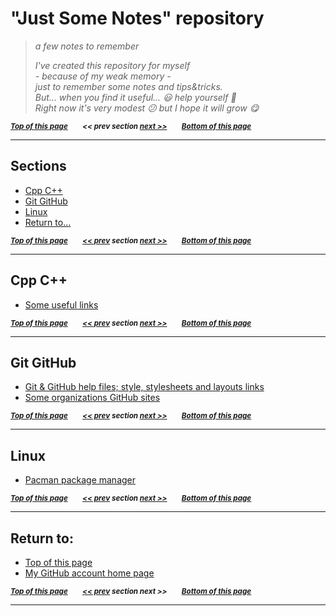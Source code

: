 <a name="0"><a name="pgtop">

# "Just Some Notes" repository</a></a>

> _a few notes to remember_
>
> _I've created this repository for myself <br> - because of my weak memory - <br> just to remember some notes and tips&tricks.<br> But... when you find it useful... :smiley: help yourself :gift: <br> Right now it's very modest :confused: but I hope it will grow :yum:_

<sub>**_[Top of this page](#pgtop)&emsp;&emsp;<< prev section [next >>](#1)&emsp;&emsp;[Bottom of this page](#returnto)_**</sub>

---

<a name="1"><a name="sections">

## Sections</a></a>

- [Cpp C++](#cpp)
- [Git GitHub](#git-github)
- [Linux](#linux)
- [Return to...](#returnto)

<sub>**_[Top of this page](#pgtop)&emsp;&emsp;[<< prev](#0) section [next >>](#2)&emsp;&emsp;[Bottom of this page](#returnto)_**</sub>

---

<a name="2"><a name="cpp">

## Cpp C++</a></a>

- [Some useful links](./Cpp%20C%2B%2B/useful-links.md#pgtop)

<sub>**_[Top of this page](#pgtop)&emsp;&emsp;[<< prev](#1) section [next >>](#3)&emsp;&emsp;[Bottom of this page](#returnto)_**</sub>

---

<a name="3"><a name="git-github">

## Git GitHub</a></a>

- [Git & GitHub help files; style, stylesheets and layouts links](./Git%20GitHub/help-styles.md#pgtop)
- [Some organizations GitHub sites](./Git%20GitHub/organizations.md#pgtop)

<sub>**_[Top of this page](#pgtop)&emsp;&emsp;[<< prev](#2) section [next >>](#4)&emsp;&emsp;[Bottom of this page](#returnto)_**</sub>

---

<a name="4"><a name="linux">

## Linux</a></a>

- [Pacman package manager](./linux/pacman.md#pgtop)

<sub>**_[Top of this page](#pgtop)&emsp;&emsp;[<< prev](#3) section [next >>](#5)&emsp;&emsp;[Bottom of this page](#returnto)_**</sub>

---

<a name="5"><a name="returnto">

## Return to:</a></a>

- [Top of this page](#pgtop)
- [My GitHub account home page](https://github.com/ktprezes)

<sub>**_[Top of this page](#pgtop)&emsp;&emsp;[<< prev](#4) section next >>&emsp;&emsp;[Bottom of this page](#returnto)_**</sub>

---
